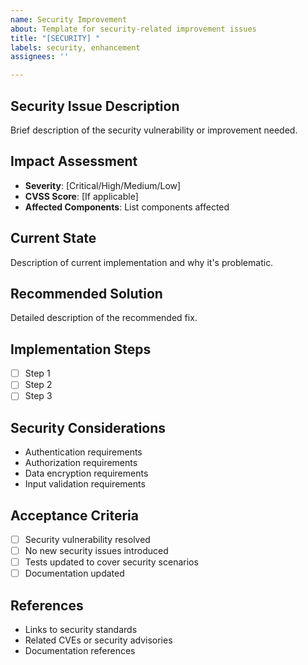 ```yaml
---
name: Security Improvement
about: Template for security-related improvement issues
title: "[SECURITY] "
labels: security, enhancement
assignees: ''

---
```


## Security Issue Description
Brief description of the security vulnerability or improvement needed.

## Impact Assessment
- **Severity**: [Critical/High/Medium/Low]
- **CVSS Score**: [If applicable]
- **Affected Components**: List components affected

## Current State
Description of current implementation and why it's problematic.

## Recommended Solution
Detailed description of the recommended fix.

## Implementation Steps
- [ ] Step 1
- [ ] Step 2
- [ ] Step 3

## Security Considerations
- Authentication requirements
- Authorization requirements  
- Data encryption requirements
- Input validation requirements

## Acceptance Criteria
- [ ] Security vulnerability resolved
- [ ] No new security issues introduced
- [ ] Tests updated to cover security scenarios
- [ ] Documentation updated

## References
- Links to security standards
- Related CVEs or security advisories
- Documentation references
